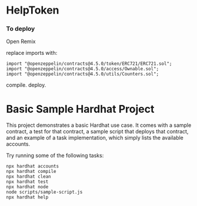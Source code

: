 # HelpToken 

### To deploy 

Open Remix 

replace imports with:
```solidity
import "@openzeppelin/contracts@4.5.0/token/ERC721/ERC721.sol";
import "@openzeppelin/contracts@4.5.0/access/Ownable.sol";
import "@openzeppelin/contracts@4.5.0/utils/Counters.sol";
```
compile. 
deploy.

# Basic Sample Hardhat Project

This project demonstrates a basic Hardhat use case. It comes with a sample contract, a test for that contract, a sample script that deploys that contract, and an example of a task implementation, which simply lists the available accounts.

Try running some of the following tasks:

```shell
npx hardhat accounts
npx hardhat compile
npx hardhat clean
npx hardhat test
npx hardhat node
node scripts/sample-script.js
npx hardhat help
```
